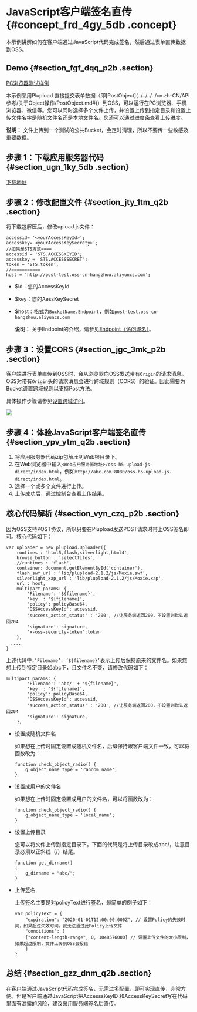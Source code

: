 # JavaScript客户端签名直传 {#concept_frd_4gy_5db .concept}

本示例讲解如何在客户端通过JavaScript代码完成签名，然后通过表单直传数据到OSS。

## Demo {#section_fgf_dqq_p2b .section}

[PC浏览器测试样例](http://oss-demo.aliyuncs.com/oss-h5-upload-js-direct/index.html)

本示例采用Plupload 直接提交表单数据（即[PostObject](../../../../cn.zh-CN/API 参考/关于Object操作/PostObject.md#)）到OSS，可以运行在PC浏览器、手机浏览器、微信等。您可以同时选择多个文件上传，并设置上传到指定目录和设置上传文件名字是随机文件名还是本地文件名。您还可以通过进度条查看上传进度。

**说明：** 文件上传到一个测试的公共Bucket，会定时清理，所以不要传一些敏感及重要数据。

## 步骤 1：下载应用服务器代码 {#section_ugn_1ky_5db .section}

[下载地址](https://docs-aliyun.cn-hangzhou.oss.aliyun-inc.com/internal/oss/0.0.4/assets/sample/oss-h5-upload-js-direct.zip)

## 步骤 2：修改配置文件 {#section_jty_1tm_q2b .section}

将下载包解压后，修改upload.js文件：

```
accessid= '<yourAccessKeyId>';
accesskey= <yourAccessKeySecrety>';
//如果是STS方式====
accessid = 'STS.ACCESSKEYID';
accesskey = 'STS.ACCESSSECRET';
token = 'STS.token';
//===========
host = 'http://post-test.oss-cn-hangzhou.aliyuncs.com';
```

-   $id：您的AccessKeyId
-   $key：您的AessKeySecret
-   $host：格式为`BucketName.Endpoint`，例如`post-test.oss-cn-hangzhou.aliyuncs.com`

    **说明：** 关于Endpoint的介绍，请参见[Endpoint（访问域名）](../../../../cn.zh-CN/开发指南/基本概念介绍.md#section_s3j_nmt_tdb)。


## 步骤 3：设置CORS {#section_jgc_3mk_p2b .section}

客户端进行表单直传到OSS时，会从浏览器向OSS发送带有`Origin`的请求消息。OSS对带有`Origin`头的请求消息会进行跨域规则（CORS）的验证。因此需要为Bucket设置跨域规则以支持Post方法。

具体操作步骤请参见[设置跨域访问](../../../../cn.zh-CN/控制台用户指南/管理存储空间/设置跨域访问.md#)。

![](http://static-aliyun-doc.oss-cn-hangzhou.aliyuncs.com/assets/img/21672/153914952412308_zh-CN.png)

## 步骤 4：体验JavaScript客户端签名直传 {#section_ypv_ytm_q2b .section}

1.  将应用服务器代码zip包解压到Web根目录下。
2.  在Web浏览器中输入`<Web应用服务器地址>/oss-h5-upload-js-direct/index.html`，例如`http://abc.com:8080/oss-h5-upload-js-direct/index.html`。
3.  选择一个或多个文件进行上传。
4.  上传成功后，通过控制台查看上传结果。

## 核心代码解析 {#section_vyn_czq_p2b .section}

因为OSS支持POST协议，所以只要在Plupload发送POST请求时带上OSS签名即可。核心代码如下：

```
var uploader = new plupload.Uploader({
    runtimes : 'html5,flash,silverlight,html4',
    browse_button : 'selectfiles',
    //runtimes : 'flash',
    container: document.getElementById('container'),
    flash_swf_url : 'lib/plupload-2.1.2/js/Moxie.swf',
    silverlight_xap_url : 'lib/plupload-2.1.2/js/Moxie.xap',
    url : host,
    multipart_params: {
        'Filename': '${filename}',
        'key' : '${filename}',
        'policy': policyBase64,
        'OSSAccessKeyId': accessid,
        'success_action_status' : '200', //让服务端返回200，不设置则默认返回204
        'signature': signature,
        'x-oss-security-token':token
    },
　....
}
```

上述代码中，`’Filename’: ‘${filename}’`表示上传后保持原来的文件名。如果您想上传到特定目录如abc下，且文件名不变，请修改代码如下：

```
multipart_params: {
        'Filename': 'abc/' + '${filename}',
        'key' : '${filename}',
        'policy': policyBase64,
        'OSSAccessKeyId': accessid,
        'success_action_status' : '200', //让服务端返回200，不设置则默认返回204
        'signature': signature,
    },
```

-   设置成随机文件名

    如果想在上传时固定设置成随机文件名，后缀保持跟客户端文件一致，可以将函数改为：

    ```
    function check_object_radio() {
        g_object_name_type = 'random_name';
    }
    ```

-   设置成用户的文件名

    如果想在上传时固定设置成用户的文件名，可以将函数改为：

    ```
    function check_object_radio() {
        g_object_name_type = 'local_name';
    }
    ```

-   设置上传目录

    您可以将文件上传到指定目录下。下面的代码是将上传目录改成abc/，注意目录必须以正斜线（/）结尾。

    ```
    function get_dirname()
    {
        g_dirname = "abc/"; 
    }
    ```

-   上传签名

    上传签名主要是对policyText进行签名，最简单的例子如下：

    ```
    var policyText = {
        "expiration": "2020-01-01T12:00:00.000Z", // 设置Policy的失效时间，如果超过失效时间，就无法通过此Policy上传文件
        "conditions": [
        ["content-length-range", 0, 1048576000] // 设置上传文件的大小限制，如果超过限制，文件上传到OSS会报错
        ]
    }
    ```


## 总结 {#section_gzz_dnm_q2b .section}

在客户端通过JavaScript代码完成签名，无需过多配置，即可实现直传，非常方便。但是客户端通过JavaScript把AccesssKeyID 和AccessKeySecret写在代码里面有泄露的风险，建议采用[服务端签名后直传](cn.zh-CN/最佳实践/Web端直传实践/服务端签名后直传.md#)。

